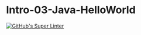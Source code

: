 # Intro-03-Java-HelloWorld
[![GitHub's Super Linter](README.md/../../../workflows/Mr%20Coxall's%20Super%20Linter/badge.svg)](README.md/../../../actions)
